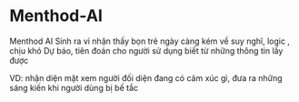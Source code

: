 # Menthod-AI
Menthod AI Sinh ra vì nhận thấy bọn trẻ ngày càng kém về suy nghĩ, logic , chịu khó 
Dự báo, tiên đoán cho người sử dụng biết từ những thông tin lấy được 

VD: nhận diện mặt xem người đối diện đang có cảm xúc gì, đưa ra những sáng kiến khi người dùng bị bế tắc
